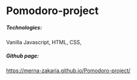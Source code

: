 # Pomodoro-project
##### Technologies:
Vanilla Javascript,
HTML,
CSS,

##### Github page:
https://merna-zakaria.github.io/Pomodoro-project/

